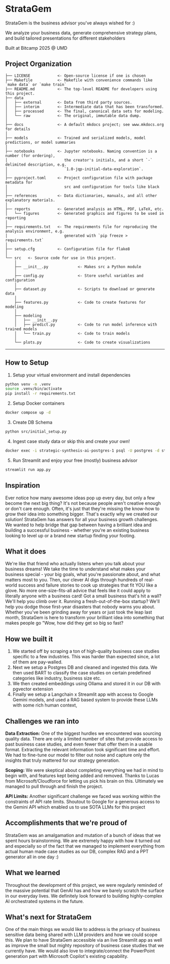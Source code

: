 # StrataGem

StrataGem is the business advisor you've always wished for :)

We analyze your business data, generate comprehensive strategy plans, and build tailored presentations for different stakeholders

Built at Bitcamp 2025 @ UMD

## Project Organization

```
├── LICENSE            <- Open-source license if one is chosen
├── Makefile           <- Makefile with convenience commands like `make data` or `make train`
├── README.md          <- The top-level README for developers using this project.
├── data
│   ├── external       <- Data from third party sources.
│   ├── interim        <- Intermediate data that has been transformed.
│   ├── processed      <- The final, canonical data sets for modeling.
│   └── raw            <- The original, immutable data dump.
│
├── docs               <- A default mkdocs project; see www.mkdocs.org for details
│
├── models             <- Trained and serialized models, model predictions, or model summaries
│
├── notebooks          <- Jupyter notebooks. Naming convention is a number (for ordering),
│                         the creator's initials, and a short `-` delimited description, e.g.
│                         `1.0-jqp-initial-data-exploration`.
│
├── pyproject.toml     <- Project configuration file with package metadata for 
│                         src and configuration for tools like black
│
├── references         <- Data dictionaries, manuals, and all other explanatory materials.
│
├── reports            <- Generated analysis as HTML, PDF, LaTeX, etc.
│   └── figures        <- Generated graphics and figures to be used in reporting
│
├── requirements.txt   <- The requirements file for reproducing the analysis environment, e.g.
│                         generated with `pip freeze > requirements.txt`
│
├── setup.cfg          <- Configuration file for flake8
│
└── src   <- Source code for use in this project.
    │
    ├── __init__.py             <- Makes src a Python module
    │
    ├── config.py               <- Store useful variables and configuration
    │
    ├── dataset.py              <- Scripts to download or generate data
    │
    ├── features.py             <- Code to create features for modeling
    │
    ├── modeling                
    │   ├── __init__.py 
    │   ├── predict.py          <- Code to run model inference with trained models          
    │   └── train.py            <- Code to train models
    │
    └── plots.py                <- Code to create visualizations
```

--------

## How to Setup
1. Setup your virtual environment and install dependencies
```bash
python venv -m .venv
source .venv/bin/activate
pip install -r requirements.txt
```
2. Setup Docker containers
```bash
docker compose up -d
```
3. Create DB Schema
```bash
python src/initial_setup.py
```
4. Ingest case study data or skip this and create your own!
```bash
docker exec -i strategic-synthesis-ai-postgres-1 psql -U postgres -d strats_db < strats_db.dump
```
5. Run Streamlit and enjoy your free (mostly) business advisor
```bash
streamlit run app.py
```


## Inspiration
Ever notice how many awesome ideas pop up every day, but only a few become the next big thing? It's not because people aren't creative enough or don't care enough. Often, it's just that they're missing the know-how to grow their idea into something bigger. That's exactly why we created our solution! 
StrataGem has answers for all your business growth challenges. We wanted to help bridge that gap between having a brilliant idea and building a successful business - whether you're an existing business looking to level up or a brand new startup finding your footing.

## What it does
We're like that friend who actually listens when you talk about your business dreams! We take the time to understand what makes your business special - your big goals, what you're passionate about, and what matters most to you.
Then, our clever AI digs through hundreds of real-world success and failure stories to cook up strategies that fit YOU like a glove. No more one-size-fits-all advice that feels like it could apply to literally anyone with a business card!
Got a small business that's hit a wall? We'll help you climb over it.
Running a fresh-out-of-the-box startup? We'll help you dodge those first-year disasters that nobody warns you about.
Whether you've been grinding away for years or just took the leap last month, StrataGem is here to transform your brilliant idea into something that makes people go "Wow, how did they get so big so fast?

## How we built it
1. We started off by scraping a ton of high-quality business case studies specific to a few industries. This was harder than expected since, a lot of them are pay-walled.
2. Next we setup a Postgres DB and cleaned and ingested this data. We then used BART to classify the case studies on certain predefined categories like industry, business size etc.
3. We then created embeddings using Ollama and stored it in our DB with pgvector extension
4. Finally we setup a Langchain x Streamlit app with access to Google Gemini models, and used a RAG based system to provide these LLMs with some rich human context,

## Challenges we ran into
**Data Extraction:** One of the biggest hurdles we encountered was sourcing quality data. There are only a limited number of sites that provide access to past business case studies, and even fewer that offer them in a usable format. Extracting the relevant information took significant time and effort. We had to fine-tune our model to filter out noise and capture only the insights that truly mattered for our strategy generation.

**Scoping:** We were skeptical about completing everything we had in mind to begin with, and features kept being added and removed. Thanks to Lucas from Microsoft/Cloudforce for letting us pick his brain on this. Ultimately we managed to pull through and finish the project.

**API Limits:** Another significant challenge we faced was working within the constraints of API rate limits. Shoutout to Google for a generous access to the Gemini API which enabled us to use SOTA LLMs for this project

## Accomplishments that we're proud of
StrataGem was an amalgamation and mutation of a bunch of ideas that we spent hours brainstorming. We are extremely happy with how it turned out and especially so of the fact that we managed to implement everything from actual human made case studies as our DB, complex RAG and a PPT generator all in one day :)

## What we learned
Throughout the development of this project, we were regularly reminded of the massive potential that GenAI has and how we barely scratch the surface in our everyday lives. We definitely look forward to building highly-complex AI orchestrated systems in the future.

## What's next for StrataGem
One of the main things we would like to address is the privacy of business sensitive data being shared with  LLM providers and how we could scope this.
We plan to have StrataGem accessible via an live Streamlit app as well as improve the small but mighty repository of business case studies that we currently have. We would also love to integrate/connect the PowerPoint generation part with Microsoft Copilot's existing capability. 
